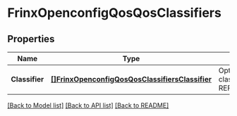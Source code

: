 # FrinxOpenconfigQosQosClassifiers

## Properties
Name | Type | Description | Notes
------------ | ------------- | ------------- | -------------
**Classifier** | [**[]FrinxOpenconfigQosQosClassifiersClassifier**](frinx.openconfig.qos.qos.classifiers.Classifier.md) | Optional[List of classifier elements] REF:Optional.empty | [optional] [default to null]

[[Back to Model list]](../README.md#documentation-for-models) [[Back to API list]](../README.md#documentation-for-api-endpoints) [[Back to README]](../README.md)


